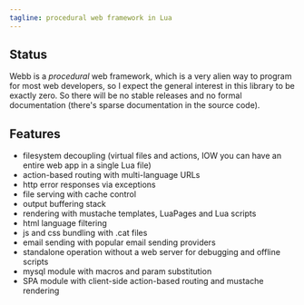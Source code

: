 ```yaml
---
tagline: procedural web framework in Lua
---
```


## Status

Webb is a _procedural_ web framework, which is a very alien way to program
for most web developers, so I expect the general interest in this library
to be exactly zero. So there will be no stable releases and no formal
documentation (there's sparse documentation in the source code).

## Features

* filesystem decoupling (virtual files and actions, IOW you can have an
entire web app in a single Lua file)
* action-based routing with multi-language URLs
* http error responses via exceptions
* file serving with cache control
* output buffering stack
* rendering with mustache templates, LuaPages and Lua scripts
* html language filtering
* js and css bundling with .cat files
* email sending with popular email sending providers
* standalone operation without a web server for debugging and offline scripts
* mysql module with macros and param substitution
* SPA module with client-side action-based routing and mustache rendering
